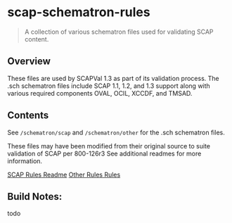 # scap-schematron-rules
> A collection of various schematron files used for validating SCAP content.

## Overview
These files are used by SCAPVal 1.3 as part of its validation process.
The .sch schematron files include SCAP 1.1, 1.2, and 1.3 support along with various required components OVAL, OCIL, XCCDF, and TMSAD.

## Contents
See `/schematron/scap` and `/schematron/other` for the .sch schematron files.

These files may have been modified from their original source to suite validation of SCAP per 800-126r3
See additional readmes for more information.

[SCAP Rules Readme][scap-rules-readme.txt]
[Other Rules Rules][other-rules-readme.txt]

[scap-rules-readme.txt]:https://github.com/usnistgov/scapval/blob/master/scap-schematron-rules/install/scap-rules-readme.txt
[other-rules-readme.txt]:https://github.com/usnistgov/scapval/blob/master/scap-schematron-rules/install/other-rules-readme.txt

## Build Notes:
todo